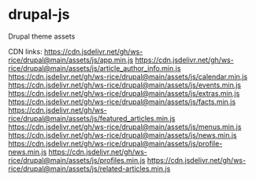 # drupal-js
Drupal theme assets

CDN links:
https://cdn.jsdelivr.net/gh/ws-rice/drupal@main/assets/js/app.min.js
https://cdn.jsdelivr.net/gh/ws-rice/drupal@main/assets/js/article_author_info.min.js
https://cdn.jsdelivr.net/gh/ws-rice/drupal@main/assets/js/calendar.min.js
https://cdn.jsdelivr.net/gh/ws-rice/drupal@main/assets/js/events.min.js
https://cdn.jsdelivr.net/gh/ws-rice/drupal@main/assets/js/extras.min.js
https://cdn.jsdelivr.net/gh/ws-rice/drupal@main/assets/js/facts.min.js
https://cdn.jsdelivr.net/gh/ws-rice/drupal@main/assets/js/featured_articles.min.js
https://cdn.jsdelivr.net/gh/ws-rice/drupal@main/assets/js/menus.min.js
https://cdn.jsdelivr.net/gh/ws-rice/drupal@main/assets/js/news.min.js
https://cdn.jsdelivr.net/gh/ws-rice/drupal@main/assets/js/profile-news.min.js
https://cdn.jsdelivr.net/gh/ws-rice/drupal@main/assets/js/profiles.min.js
https://cdn.jsdelivr.net/gh/ws-rice/drupal@main/assets/js/related-articles.min.js
